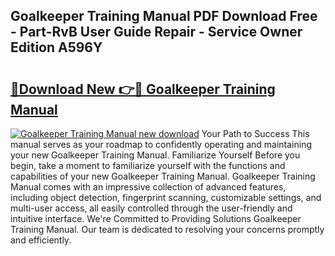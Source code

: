 ## Goalkeeper Training Manual PDF Download Free - Part-RvB User Guide Repair - Service Owner Edition A596Y

# <h2><a href="http://cf22389.oget.top/?id=Goalkeeper+Training+Manual">🔗Download New 👉🔴 Goalkeeper Training Manual</a></h2>

[![Goalkeeper Training Manual new download](https://i.imgur.com/5g1atiW.png)](http://cf22389.oget.top/?id=Goalkeeper+Training+Manual)
Your Path to Success This manual serves as your roadmap to confidently operating and maintaining your new Goalkeeper Training Manual. Familiarize Yourself Before you begin, take a moment to familiarize yourself with the functions and capabilities of your new Goalkeeper Training Manual. Goalkeeper Training Manual comes with an impressive collection of advanced features, including object detection, fingerprint scanning, customizable settings, and multi-user access, all easily controlled through the user-friendly and intuitive interface. We're Committed to Providing Solutions Goalkeeper Training Manual. Our team is dedicated to resolving your concerns promptly and efficiently.
